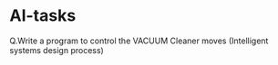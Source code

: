 # AI-tasks
 Q.Write a program to control the VACUUM Cleaner moves (Intelligent systems design process)
